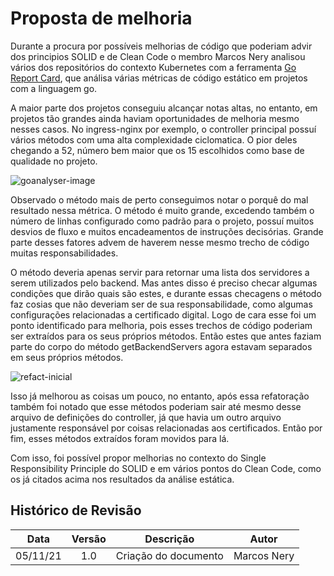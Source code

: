 # Proposta de melhoria 
Durante a procura por possíveis melhorias de código que poderiam advir dos principios SOLID e 
de Clean Code o membro Marcos Nery analisou vários dos repositórios do contexto Kubernetes com a ferramenta [Go Report Card](https://goreportcard.com/), que análisa várias métricas de código estático em projetos com a linguagem go.

A maior parte dos projetos conseguiu alcançar notas altas, no entanto, em projetos tão grandes ainda haviam oportunidades de melhoria mesmo nesses casos. No ingress-nginx por exemplo, o controller principal possuí vários métodos com uma alta complexidade ciclomatica. O pior deles chegando a 52, número bem maior que os 15 escolhidos como base de qualidade no projeto. 

![goanalyser-image](https://gces-kubernetes.github.io/Wiki/assets/sprint5/gocard.png)


Observado o método mais de perto conseguimos notar o porquê do mal resultado nessa métrica. O método é muito grande, excedendo também o número de linhas configurado como padrão para o projeto, possuí muitos desvios de fluxo e muitos encadeamentos de instruções decisórias. Grande parte desses fatores advem de haverem nesse mesmo trecho de código muitas responsabilidades. 

O método deveria apenas servir para retornar uma lista dos servidores a serem utilizados pelo backend. Mas antes disso é preciso checar algumas condições que dirão quais são estes, e durante essas checagens o método faz cosias que não deveriam ser de sua responsabilidade, como algumas configurações relacionadas a certificado digital. Logo de cara esse foi um ponto identificado para melhoria, pois esses trechos de código poderiam ser extraídos para os seus próprios métodos. Então estes que antes faziam parte do corpo do método getBackendServers agora estavam separados em seus próprios métodos. 

![refact-inicial](https://gces-kubernetes.github.io/Wiki/assets/sprint5/refactcontroller.PNG)

Isso já melhorou as coisas um pouco, no entanto, após essa refatoração também foi notado que esse métodos poderiam sair até mesmo desse arquivo de definições do controller, já que havia um outro arquivo justamente responsável por coisas relacionadas aos certificados. Então por fim, esses métodos extraídos foram movidos para lá.

Com isso, foi possível propor melhorias no contexto do Single Responsibility Principle do SOLID e em vários pontos do Clean Code, como os já citados acima nos resultados da análise estática. 

## Histórico de Revisão
|Data|Versão|Descrição|Autor|
|:--:|:--:|:--:|:--:|
|05/11/21|1.0|Criação do documento|Marcos Nery|

